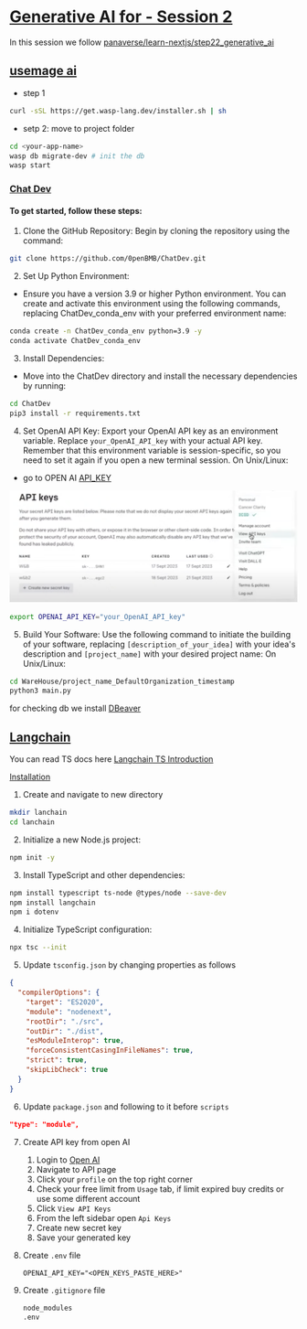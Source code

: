 # [Generative AI for - Session 2](https://www.youtube.com/watch?v=hnnvnKYX8eI&t=2281s)

In this session we follow [panaverse/learn-nextjs/step22_generative_ai](https://github.com/panaverse/learn-nextjs/tree/main/step22_generative_ai)

## [usemage ai](https://usemage.ai)

- step 1

```sh
curl -sSL https://get.wasp-lang.dev/installer.sh | sh
```

- setp 2: move to project folder

```sh
cd <your-app-name>
wasp db migrate-dev # init the db
wasp start
```

### [Chat Dev](https://github.com/OpenBMB/ChatDev)

#### To get started, follow these steps:

1.  Clone the GitHub Repository: Begin by cloning the repository using the command:

```sh
git clone https://github.com/0penBMB/ChatDev.git
```

2. Set Up Python Environment:

- Ensure you have a version 3.9 or higher Python environment. You can create and activate this environment using the following commands, replacing ChatDev_conda_env with your preferred environment name:

```sh
conda create -n ChatDev_conda_env python=3.9 -y
conda activate ChatDev_conda_env
```

3. Install Dependencies:

- Move into the ChatDev directory and install the necessary dependencies by running:

```sh
cd ChatDev
pip3 install -r requirements.txt
```

4. Set OpenAI API Key: Export your OpenAI API key as an environment variable. Replace `your_OpenAI_API_key` with your actual API key. Remember that this environment variable is session-specific, so you need to set it again if you open a new terminal session. On Unix/Linux:

- go to OPEN AI [API_KEY](https://platform.openai.com/account/api-keys)

![Alt Text](../../assets/openAiKey.png)

```sh
export OPENAI_API_KEY="your_OpenAI_API_key"
```

5. Build Your Software: Use the following command to initiate the building of your software, replacing `[description_of_your_idea]` with your idea's description and `[project_name]` with your desired project name: On Unix/Linux:

```sh
cd WareHouse/project_name_DefaultOrganization_timestamp
python3 main.py
```

for checking db we install [DBeaver](https://dbeaver.io)

## [Langchain](https://www.langchain.com)

You can read TS docs here
[Langchain TS Introduction](https://js.langchain.com/v0.2/docs/introduction/)

[Installation](https://js.langchain.com/v0.2/docs/how_to/installation/)

1. Create and navigate to new directory

```sh
mkdir lanchain
cd lanchain

```

2. Initialize a new Node.js project:

```sh
npm init -y
```

3. Install TypeScript and other dependencies:

```sh
npm install typescript ts-node @types/node --save-dev
npm install langchain
npm i dotenv
```

4. Initialize TypeScript configuration:

```sh
npx tsc --init
```

5. Update `tsconfig.json` by changing properties as follows

```json
{
  "compilerOptions": {
    "target": "ES2020",
    "module": "nodenext",
    "rootDir": "./src",
    "outDir": "./dist",
    "esModuleInterop": true,
    "forceConsistentCasingInFileNames": true,
    "strict": true,
    "skipLibCheck": true
  }
}
```

6. Update `package.json` and following to it before `scripts`

```json
"type": "module",
```

7. Create API key from open AI

   1. Login to [Open AI](https://openai.com/)
   2. Navigate to API page
   3. Click your `profile` on the top right corner
   4. Check your free limit from `Usage` tab, if limit expired buy credits or use some different account
   5. Click `View API Keys`
   6. From the left sidebar open `Api Keys`
   7. Create new secret key
   8. Save your generated key

8. Create `.env` file

   ```env
   OPENAI_API_KEY="<OPEN_KEYS_PASTE_HERE>"
   ```

9. Create `.gitignore` file

   ```gitignore
   node_modules
   .env
   ```
